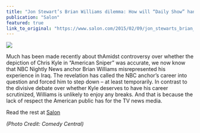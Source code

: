 ```yaml
---
title: "Jon Stewart’s Brian Williams dilemma: How will “Daily Show” handle a friend becoming a punchline?"
publication: "Salon"
featured: true
link_to_original: "https://www.salon.com/2015/02/09/jon_stewarts_brian_williams_dilemma_how_will_daily_show_handle_a_friend_becoming_a_punchline/"
---
```

![](/assets/img/stewart_williams.jpg)

Much has been made recently about thAmidst controversy over whether the depiction of Chris Kyle in “American Sniper” was accurate, we now know that NBC Nightly News anchor Brian Williams misrepresented his experience in Iraq. The revelation has called the NBC anchor’s career into question and forced him to step down – at least temporarily. In contrast to the divisive debate over whether Kyle deserves to have his career scrutinized, Williams is unlikely to enjoy any breaks. And that is because the lack of respect the American public has for the TV news media.

Read the rest at [Salon](https://www.salon.com/2015/02/09/jon_stewarts_brian_williams_dilemma_how_will_daily_show_handle_a_friend_becoming_a_punchline/)

_(Photo Credit: Comedy Central)_
